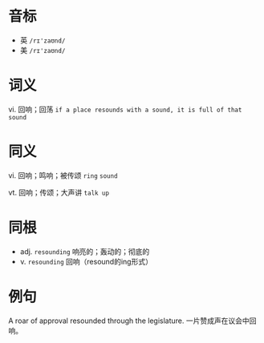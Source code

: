 # 音标

- 英 `/rɪ'zaʊnd/`
- 美 `/rɪ'zaʊnd/`

# 词义

vi. 回响；回荡
`if a place resounds with a sound, it is full of that sound`

# 同义

vi. 回响；鸣响；被传颂
`ring` `sound`

vt. 回响；传颂；大声讲
`talk up`

# 同根

- adj. `resounding` 响亮的；轰动的；彻底的
- v. `resounding` 回响（resound的ing形式）

# 例句

A roar of approval resounded through the legislature.
一片赞成声在议会中回响。


